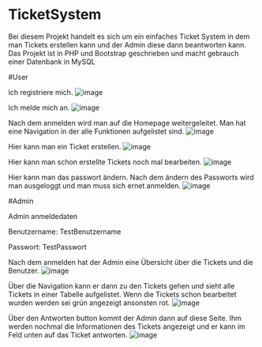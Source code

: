 # TicketSystem

Bei diesem Projekt handelt es sich um ein einfaches Ticket System in dem man Tickets erstellen kann und der Admin diese dann beantworten kann. Das Projekt ist in PHP und Bootstrap geschrieben und macht gebrauch einer Datenbank in MySQL

#User

Ich registriere mich.
![image](https://user-images.githubusercontent.com/69918840/139533958-01d3ff8a-f4d3-4385-8fe2-a4f3e59d1921.png)

Ich melde mich an.
![image](https://user-images.githubusercontent.com/69918840/139533967-2dc41941-1b15-426b-8464-5050cf1567ac.png)

Nach dem anmelden wird man auf die Homepage weitergeleitet. Man hat eine Navigation in der alle Funktionen aufgelistet sind.
![image](https://user-images.githubusercontent.com/69918840/139533988-0ca89bb9-57ae-4254-ac17-0482027cd306.png)

Hier kann man ein Ticket erstellen.
![image](https://user-images.githubusercontent.com/69918840/139534016-531aab83-91fa-497c-a186-57e0927eff8c.png)

Hier kann man schon erstellte Tickets noch mal bearbeiten.
![image](https://user-images.githubusercontent.com/69918840/139534051-93bfb5dd-9686-42cf-b033-d76fd27fb99b.png)

Hier kann man das passwort ändern. Nach dem ändern des Passworts wird man ausgeloggt und man muss sich ernet anmelden.
![image](https://user-images.githubusercontent.com/69918840/139534069-6eb225ed-a4b9-4a17-a7e1-cc10bab634f1.png)

#Admin

Admin anmeldedaten

Benutzername: TestBenutzername

Passwort: TestPasswort

Nach dem anmelden hat der Admin eine Übersicht über die Tickets und die Benutzer.
![image](https://user-images.githubusercontent.com/69918840/139534105-506439c3-4afb-47ea-8909-cd02690f96ff.png)

Über die Navigation kann er dann zu den Tickets gehen und sieht alle Tickets in einer Tabelle aufgelistet. Wenn die Tickets schon bearbeitet wurden werden sei grün angezeigt ansonsten rot.
![image](https://user-images.githubusercontent.com/69918840/139534136-c01281c5-22ad-42ef-9db3-05b800300c47.png)

Über den Antworten button kommt der Admin dann auf diese Seite. Ihm werden nochmal die Informationen des Tickets angezeigt und er kann im Feld unten auf das Ticket antworten.
![image](https://user-images.githubusercontent.com/69918840/139534164-b04f2861-a779-428e-af32-2fae2bfcb73e.png)


